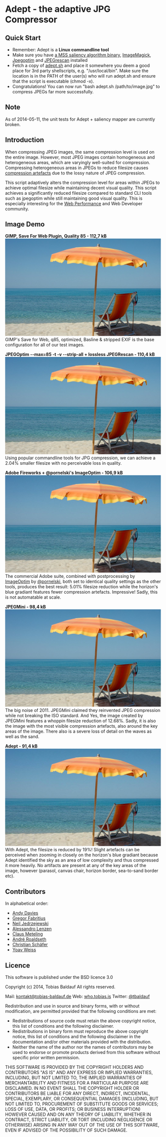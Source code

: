 Adept - the adaptive JPG Compressor
====================

## Quick Start

* Remember: Adept is a **Linux commandline tool**
* Make sure you have [a MSS saliency algorithm binary](http://github.com/technopagan/mss-saliency), [ImageMagick](http://www.imagemagick.org/), [Jpegoptim](https://github.com/tjko/jpegoptim) and [JPEGrescan](https://github.com/kud/jpegrescan) installed
* Fetch a copy of [adept.sh](https://raw.github.com/technopagan/adept-jpg-compressor/master/adept.sh) and place it somewhere you deem a good place for 3rd party shellscripts, e.g. "/usr/local/bin". Make sure the location is in the PATH of the user(s) who will run adept.sh and ensure that the script is executable (chmod -x).
* Congratulations! You can now run "bash adept.sh /path/to/image.jpg" to compress JPEGs far more successfully.

## Note

As of 2014-05-11, the unit tests for Adept + saliency mapper are currently broken.

## Introduction

When compressing JPEG images, the same compression level is used on the entire image. However, most JPEG images contain homogeneous and heterogeneous areas, which are varyingly well-suited for compression. Compressing heterogeneous areas in JPEGs to reduce filesize causes [compression artefacts](https://en.wikipedia.org/wiki/Compression_artifact) due to the lossy nature of JPEG compression.

This script adaptively alters the compression level for areas within JPEGs to achieve optimal filesize while maintaining decent visual quality. This script achieves a significantly reduced filesize compared to standard CLI tools such as jpegoptim while still maintaining good visual quality. This is especially interesting for the [Web Performance](https://twitter.com/search?q=%23WebPerf&src=typd) and Web Developer community.

## Image Demo

**GIMP, Save For Web Plugin, Quality 85 - 112,7 kB**
[![Beach GIMP SaveForWeb q85](images/01-01-beach-gimp-saveforweb-q85.jpg)](https://raw.github.com/technopagan/adept-jpg-compressor/master/images/01-01-beach-gimp-saveforweb-q85.jpg)
GIMP's Save for Web, q85, optimized, Basline & stripped EXIF is the base configuration for all of our test images.

**JPEGOptim --max=85 -t -v --strip-all + lossless JPEGRescan - 110,4 kB**
[![Beach JPEGOptim plus JPEGRescan](images/01-02-beach-jpegoptim-q85-stripall-plus-jpegrescan.jpg)](https://raw.github.com/technopagan/adept-jpg-compressor/master/images/01-02-beach-jpegoptim-q85-stripall-plus-jpegrescan.jpg)
Using popular commandline tools for JPG compression, we can achieve a 2.04% smaller filesize with no perceivable loss in quality.

**Adobe Fireworks + @pornelski's ImageOptim - 106,9 kB**
[![Beach Adobe Fireworks and ImageOptim](images/01-04-beach-Adobe-Fireworks-plus-ImageOptim-identical-quality-settings.jpg)](https://raw.github.com/technopagan/adept-jpg-compressor/master/images/01-04-beach-Adobe-Fireworks-plus-ImageOptim-identical-quality-settings.jpg)
The commercial Adobe suite, combined with postprocessing by [ImageOptim](http://imageoptim.com/) by [@pornelski](https://twitter.com/pornelski), both set to identical quality settings as the other tools, produces the best result: 5.01% filesize reduction while the horizon's blue gradiant features fewer compression artefacts. Impressive! Sadly, this is not automatable at scale.

**JPEGMini - 98,4 kB**
[![Beach JPEGMini](images/01-05-beach-jpegmini.jpg)](https://raw.github.com/technopagan/adept-jpg-compressor/master/images/01-05-beach-jpegmini.jpg)
The big noise of 2011. JPEGMini claimed they reinvented JPEG compression while not breaking the ISO standard. And Yes, the image created by JPEGMini features a whoppin filesize reduction of 12.68%. Sadly, it is also the image with the most visible compression artefacts, also around the key areas of the image. There also is a severe loss of detail on the waves as well as the sand.

**Adept - 91,4 kB**
[![Beach Adept](images/01-03-beach_adept_compress.jpg)](https://raw.github.com/technopagan/adept-jpg-compressor/master/images/01-03-beach_adept_compress.jpg)
With Adept, the filesize is reduced by 19%! Slight artefacts can be perceived when zooming in closely on the horizon's blue gradiant because Adept identified the sky as an area of low complexity and thus compressed it more heavily. No artifacts are present at any of the key areas of the image, however (parasol, canvas chair, horizon border, sea-to-sand border etc).

## Contributors

In alphabetical order:

 * [Andy Davies](http://twitter.com/andydavies)
 * [Gregor Fabritius](http://twitter.com/grefab)
 * [Neil Jedrzejewski](http://www.wunderboy.org/about.php)
 * [Alessandro Lenzen](http://twitter.com/adelnorsz)
 * [Claus Meteling](http://www.xing.com/profile/Claus_Meteling)
 * [André Roaldseth](http://twitter.com/androa)
 * [Christian Schäfer](http://twitter.com/derSchepp)
 * [Yoav Weiss](http://twitter.com/yoavweiss)

## Licence

This software is published under the BSD licence 3.0

Copyright (c) 2014, Tobias Baldauf
All rights reserved.

Mail: [kontakt@tobias-baldauf.de](mailto:kontakt@tobias-baldauf.de)
Web: [who.tobias.is](http://who.tobias.is/)
Twitter: [@tbaldauf](http://twitter.com/tbaldauf)

Redistribution and use in source and binary forms, with or without modification, are permitted provided that the following conditions are met:

 * Redistributions of source code must retain the above copyright notice, this list of conditions and the following disclaimer.
 * Redistributions in binary form must reproduce the above copyright notice, this list of conditions and the following disclaimer in the documentation and/or other materials provided with the distribution.
 * Neither the name of the author nor the names of contributors may be used to endorse or promote products derived from this software without specific prior written permission.

THIS SOFTWARE IS PROVIDED BY THE COPYRIGHT HOLDERS AND CONTRIBUTORS "AS IS" AND ANY EXPRESS OR IMPLIED WARRANTIES, INCLUDING, BUT NOT LIMITED TO, THE IMPLIED WARRANTIES OF MERCHANTABILITY AND FITNESS FOR A PARTICULAR PURPOSE ARE DISCLAIMED. IN NO EVENT SHALL THE COPYRIGHT HOLDER OR CONTRIBUTORS BE LIABLE FOR ANY DIRECT, INDIRECT, INCIDENTAL, SPECIAL, EXEMPLARY, OR CONSEQUENTIAL DAMAGES (INCLUDING, BUT NOT LIMITED TO, PROCUREMENT OF SUBSTITUTE GOODS OR SERVICES; LOSS OF USE, DATA, OR PROFITS; OR BUSINESS INTERRUPTION) HOWEVER CAUSED AND ON ANY THEORY OF LIABILITY, WHETHER IN CONTRACT, STRICT LIABILITY, OR TORT (INCLUDING NEGLIGENCE OR OTHERWISE) ARISING IN ANY WAY OUT OF THE USE OF THIS SOFTWARE, EVEN IF ADVISED OF THE POSSIBILITY OF SUCH DAMAGE.
